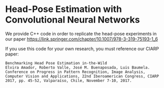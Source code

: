 # Head-Pose Estimation with Convolutional Neural Networks

We provide C++ code in order to replicate the head-pose experiments in our paper https://link.springer.com/chapter/10.1007/978-3-319-75193-1_6

If you use this code for your own research, you must reference our CIARP paper:

```
Benchmarking Head Pose Estimation in-the-Wild
Elvira Amador, Roberto Valle, José M. Buenaposada, Luis Baumela.
Conference on Progress in Pattern Recognition, Image Analysis, Computer Vision and Applications, 22nd Iberoamerican Congress, CIARP 2017, pp. 45-52, Valparaíso, Chile, November 7-10, 2017.
```
